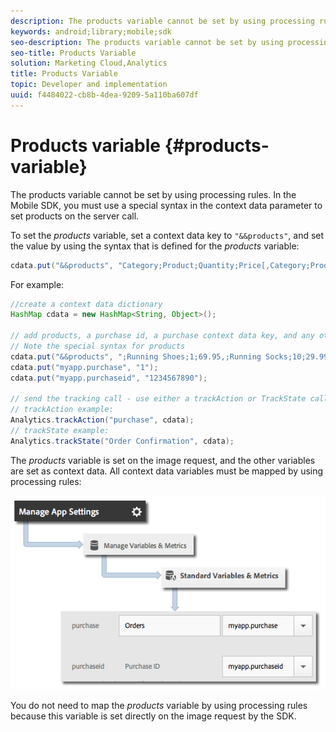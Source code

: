 ```yaml
---
description: The products variable cannot be set by using processing rules. In the Mobile SDK, you must use a special syntax in the context data parameter to set products on the server call.
keywords: android;library;mobile;sdk
seo-description: The products variable cannot be set by using processing rules. In the Mobile SDK, you must use a special syntax in the context data parameter to set products on the server call.
seo-title: Products Variable
solution: Marketing Cloud,Analytics
title: Products Variable
topic: Developer and implementation
uuid: f4484022-cb8b-4dea-9209-5a110ba607df
---
```


# Products variable {#products-variable}

The products variable cannot be set by using processing rules. In the Mobile SDK, you must use a special syntax in the context data parameter to set products on the server call.

To set the *products* variable, set a context data key to `"&&products"`, and set the value by using the syntax that is defined for the *products* variable:

```java
cdata.put("&&products", "Category;Product;Quantity;Price[,Category;Product;Quantity;Price]");
```

For example:

```java
//create a context data dictionary 
HashMap cdata = new HashMap<String, Object>(); 
 
// add products, a purchase id, a purchase context data key, and any other data you want to collect. 
// Note the special syntax for products 
cdata.put("&&products", ";Running Shoes;1;69.95,;Running Socks;10;29.99"); 
cdata.put("myapp.purchase", "1"); 
cdata.put("myapp.purchaseid", "1234567890"); 
 
// send the tracking call - use either a trackAction or TrackState call. 
// trackAction example: 
Analytics.trackAction("purchase", cdata); 
// trackState example: 
Analytics.trackState("Order Confirmation", cdata);
```

The *products* variable is set on the image request, and the other variables are set as context data. All context data variables must be mapped by using processing rules:

![](assets/map-products.png)

You do not need to map the *products* variable by using processing rules because this variable is set directly on the image request by the SDK. 
